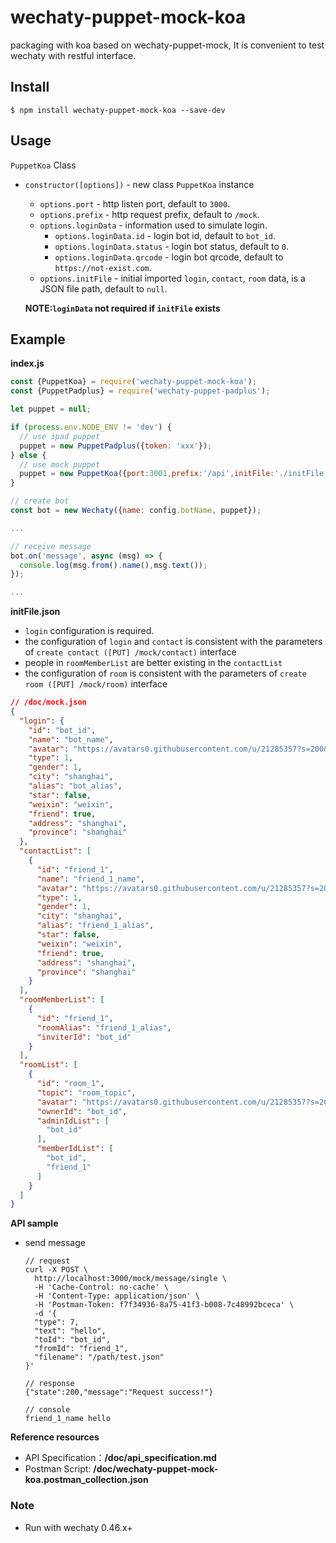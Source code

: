 # wechaty-puppet-mock-koa

packaging with koa based on wechaty-puppet-mock, It is convenient to test wechaty with restful interface.

## Install

```shell
$ npm install wechaty-puppet-mock-koa --save-dev
```

## Usage

`PuppetKoa` Class

- `constructor([options])` - new class `PuppetKoa` instance

  - `options.port` - http listen port, default to `3000`.
  - `options.prefix` - http request prefix, default to `/mock`.
  - `options.loginData` - information used to simulate login.
    - `options.loginData.id` - login bot id, default to `bot_id`.
    - `options.loginData.status` - login bot status, default to `0`.
    - `options.loginData.qrcode` - login bot qrcode, default to `https://not-exist.com`.
  - `options.initFile` - initial imported `login`, `contact`, `room` data, is a JSON file path, default to `null`.

  **NOTE:`loginData` not required if `initFile` exists**

## Example

**index.js**

```javascript
const {PuppetKoa} = require('wechaty-puppet-mock-koa');
const {PuppetPadplus} = require('wechaty-puppet-padplus');

let puppet = null;

if (process.env.NODE_ENV != 'dev') {
  // use ipad puppet
  puppet = new PuppetPadplus({token: 'xxx'});
} else {
  // use mock puppet
  puppet = new PuppetKoa({port:3001,prefix:'/api',initFile:'./initFile.json'});
}

// create bot
const bot = new Wechaty({name: config.botName, puppet});

...

// receive message
bot.on('message', async (msg) => {
  console.log(msg.from().name(),msg.text());
});

...
```

**initFile.json**

- `login` configuration is required.
- the configuration of `login` and `contact` is consistent with the parameters of `create contact ([PUT] /mock/contact)` interface
- people in `roomMemberList` are better existing in the `contactList`
- the configuration of `room` is consistent with the parameters of `create room ([PUT] /mock/room)` interface

```json
// /doc/mock.json
{
  "login": {
    "id": "bot_id",
    "name": "bot_name",
    "avatar": "https://avatars0.githubusercontent.com/u/21285357?s=200&v=4",
    "type": 1,
    "gender": 1,
    "city": "shanghai",
    "alias": "bot_alias",
    "star": false,
    "weixin": "weixin",
    "friend": true,
    "address": "shanghai",
    "province": "shanghai"
  },
  "contactList": [
    {
      "id": "friend_1",
      "name": "friend_1_name",
      "avatar": "https://avatars0.githubusercontent.com/u/21285357?s=200&v=4",
      "type": 1,
      "gender": 1,
      "city": "shanghai",
      "alias": "friend_1_alias",
      "star": false,
      "weixin": "weixin",
      "friend": true,
      "address": "shanghai",
      "province": "shanghai"
    }
  ],
  "roomMemberList": [
    {
      "id": "friend_1",
      "roomAlias": "friend_1_alias",
      "inviterId": "bot_id"
    }
  ],
  "roomList": [
    {
      "id": "room_1",
      "topic": "room_topic",
      "avatar": "https://avatars0.githubusercontent.com/u/21285357?s=200&v=4",
      "ownerId": "bot_id",
      "adminIdList": [
        "bot_id"
      ],
      "memberIdList": [
        "bot_id",
        "friend_1"
      ]
    }
  ]
}
```

**API sample**

- send message

  ```shell
  // request
  curl -X POST \
    http://localhost:3000/mock/message/single \
    -H 'Cache-Control: no-cache' \
    -H 'Content-Type: application/json' \
    -H 'Postman-Token: f7f34936-8a75-41f3-b008-7c48992bceca' \
    -d '{
  	"type": 7,
  	"text": "hello",
  	"toId": "bot_id",
  	"fromId": "friend_1",
  	"filename": "/path/test.json"
  }'
  
  // response
  {"state":200,"message":"Request success!"}
  
  // console
  friend_1_name hello
  ```

**Reference resources**

- API Specification：**/doc/api_specification.md**
- Postman Script: **/doc/wechaty-puppet-mock-koa.postman_collection.json**

### Note
 - Run with wechaty 0.46.x+
